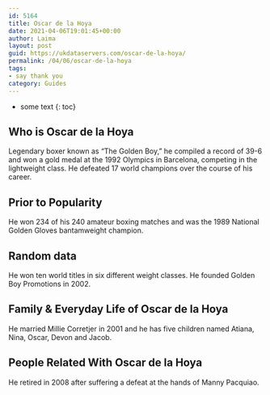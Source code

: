 ```yaml
---
id: 5164
title: Oscar de la Hoya
date: 2021-04-06T19:01:45+00:00
author: Laima
layout: post
guid: https://ukdataservers.com/oscar-de-la-hoya/
permalink: /04/06/oscar-de-la-hoya
tags:
- say thank you
category: Guides
---
```


* some text
{: toc}


## Who is Oscar de la Hoya
                  
                  
                  
Legendary boxer known as &#8220;The Golden Boy,&#8221; he compiled a record of 39-6 and won a gold medal at the 1992 Olympics in Barcelona, competing in the lightweight class. He defeated 17 world champions over the course of his career.
                  
              
            
              
            
                
                
                
## Prior to Popularity
                  
                  
                  
He won 234 of his 240 amateur boxing matches and was the 1989 National Golden Gloves bantamweight champion.
                  
              
            
              
            
                
                
                
## Random data
                  
                  
                  
He won ten world titles in six different weight classes. He founded Golden Boy Promotions in 2002.
                  
              
            
              
            
                
                
                
## Family & Everyday Life of Oscar de la Hoya
                  
                  
                  
He married Millie Corretjer in 2001 and he has five children named Atiana, Nina, Oscar, Devon and Jacob.
                  
              
            
              
            
                
                
                
## People Related With Oscar de la Hoya
                  
                  
                  
He retired in 2008 after suffering a defeat at the hands of Manny Pacquiao.
                  
              
            
              
            
                
              
            
              
              
            
            
              
            
          
          
          